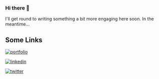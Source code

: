 ### Hi there 👋

I'll get round to writing something a bit more engaging here soon. In the meantime...

## Some Links
[![portfolio](https://img.shields.io/badge/website-000?style=for-the-badge&logo=ko-fi&logoColor=white)](https://www.alexjamesbrown.com)

[![linkedin](https://img.shields.io/badge/linkedin-0A66C2?style=for-the-badge&logo=linkedin&logoColor=white)](https://www.linkedin.com/in/alexjamesbrown)

[![twitter](https://img.shields.io/badge/twitter-1DA1F2?style=for-the-badge&logo=twitter&logoColor=white)](https://twitter.com/alexjamesbrown)
